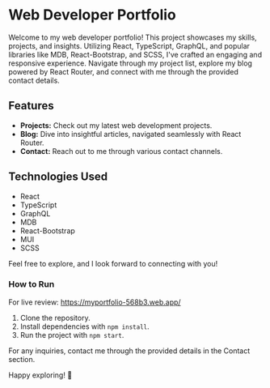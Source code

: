 # Web Developer Portfolio

Welcome to my web developer portfolio! This project showcases my skills, projects, and insights. Utilizing React, TypeScript, GraphQL, and popular libraries like MDB, React-Bootstrap, and SCSS, I've crafted an engaging and responsive experience. Navigate through my project list, explore my blog powered by React Router, and connect with me through the provided contact details.

## Features

- **Projects:** Check out my latest web development projects.
- **Blog:** Dive into insightful articles, navigated seamlessly with React Router.
- **Contact:** Reach out to me through various contact channels.

## Technologies Used

- React
- TypeScript
- GraphQL
- MDB
- React-Bootstrap
- MUI
- SCSS

Feel free to explore, and I look forward to connecting with you!

### How to Run
For live review: https://myportfolio-568b3.web.app/

1. Clone the repository.
2. Install dependencies with `npm install`.
3. Run the project with `npm start`.

For any inquiries, contact me through the provided details in the Contact section.

Happy exploring! 🚀
